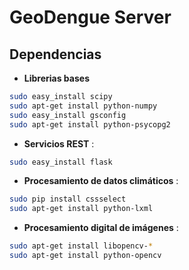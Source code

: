 GeoDengue Server
===

Dependencias
---
* **Librerias bases**

```sh
sudo easy_install scipy
sudo apt-get install python-numpy
sudo easy_install gsconfig
sudo apt-get install python-psycopg2
```

* **Servicios REST** :

```sh
sudo easy_install flask
```
* **Procesamiento de datos climáticos** :

```sh
sudo pip install cssselect
sudo apt-get install python-lxml
```
* **Procesamiento digital de imágenes** :

```sh
sudo apt-get install libopencv-*
sudo apt-get install python-opencv
```
